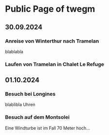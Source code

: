 # Public Page of twegm
## 30.09.2024
### Anreise von Winterthur nach Tramelan
blablabla

### Laufen von Tramelan in Chalet Le Refuge

## 01.10.2024
### Besuch bei Longines
blablibla Uhren

### Besuch auf dem Montsolei
Eine Windturbe ist im Fall 70 Meter hoch...

